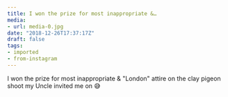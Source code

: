 ```yaml
---
title: I won the prize for most inappropriate &…
media:
- url: media-0.jpg
date: "2018-12-26T17:37:17Z"
draft: false
tags:
- imported
- from-instagram
---
```

I won the prize for most inappropriate & "London" attire on the clay pigeon shoot my Uncle invited me on 😅
